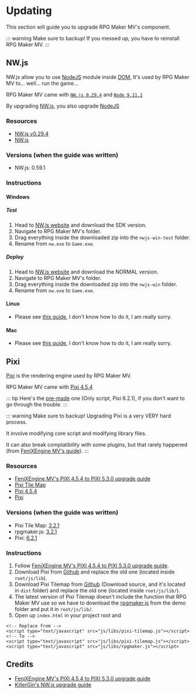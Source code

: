 # Updating
This section will guide you to upgrade RPG Maker MV's component.

::: warning
Make sure to backup! If you messed up, you have to reinstall RPG Maker MV.
:::

## NW.js

NW.js allow you to use [NodeJS](https://nodejs.org/en/) module inside [DOM](https://developer.mozilla.org/en-US/docs/Web/API/Document_Object_Model/Introduction), It's used by RPG Maker MV to... well... run the game...

RPG Maker MV came with [`NW.js 0.29.4`](https://nwjs.io/blog/v0.29.4/) and [`Node 9.11.1`](https://nodejs.org/en/blog/release/v9.11.1/)

By upgrading [NW.js](https://nwjs.io/), you also upgrade [NodeJS](https://nodejs.org/en/)

### Resources

- [NW.js v0.29.4](https://nwjs.io/blog/v0.29.4/)
- [NW.js](https://nwjs.io/)

### Versions (when the guide was written)
- NW.js: 0.59.1

### Instructions

#### Windows

##### Test

1. Head to [NW.js website](https://nwjs.io/) and download the SDK version.
2. Navigate to RPG Maker MV's folder.
3. Drag everything inside the downloaded zip into the `nwjs-win-test` folder.
4. Rename from `nw.exe` to `Game.exe`.

##### Deploy
1. Head to [NW.js website](https://nwjs.io/) and download the NORMAL version.
2. Navigate to RPG Maker MV's folder.
3. Drag everything inside the downloaded zip into the `nwjs-win` folder.
4. Rename from `nw.exe` to `Game.exe`.

#### Linux

- Please see [this guide](https://forums.rpgmakerweb.com/index.php?threads/how-to-update-nw-js-to-dramatically-improve-game-performance.131620), I don't know how to do it, I am really sorry.

#### Mac

- Please see [this guide](https://forums.rpgmakerweb.com/index.php?threads/how-to-update-nw-js-to-dramatically-improve-game-performance.131620), I don't know how to do it, I am really sorry.

## Pixi
[Pixi](https://pixijs.io/) is the rendering engine used by RPG Maker MV.

RPG Maker MV came with [Pixi 4.5.4](https://github.com/pixijs/pixijs/releases/tag/v4.5.4)

::: tip
Here's the [pre-made](/files/rpg-maker-mv/pixi-6.2.1.zip) one (Only script, Pixi 6.2.1), if you don't want to go through the trouble.
:::

::: warning
Make sure to backup! Upgrading Pixi is a very VERY hard process.

It involve modifying core script and modifying library files.

It can also break complatibility with some plugins, but that rarely happened (from [FeniXEngine MV's guide](https://fenixenginemv.gitlab.io/guides/pixi5-upgrade.html)).
:::

### Resources
- [FeniXEngine MV's PIXI 4.5.4 to PIXI 5.3.0 upgrade guide](https://fenixenginemv.gitlab.io/guides/pixi5-upgrade.html)
- [Pixi Tile Map](https://github.com/pixijs/tilemap)
- [Pixi 4.5.4](https://github.com/pixijs/pixijs/releases/tag/v4.5.4)
- [Pixi](https://pixijs.io/)

### Versions (when the guide was written)
- Pixi Tile Map: [3.2.1](https://github.com/pixijs/tilemap/releases/tag/v3.2.1)
- rpgmaker.js: [3.2.1](https://github.com/pixijs/tilemap/tree/e7d26dde5b47a9ea941c50e62ad151acfc7ca57b/demo/rpgmaker.js)
- Pixi: [6.2.1](https://github.com/pixijs/pixijs/releases/tag/v6.2.1)

### Instructions
1. Follow [FeniXEngine MV's PIXI 4.5.4 to PIXI 5.3.0 upgrade guide](https://fenixenginemv.gitlab.io/guides/pixi5-upgrade.html).
2. Download Pixi from [Github](https://github.com/pixijs/pixijs/releases/tag/v6.2.1) and replace the old one (located inside `root/js/lib`).
2. Download Pixi Tilemap from [Github](https://github.com/pixijs/tilemap/releases/tag/v3.2.1) (Download source, and it's located in `dist` folder) and replace the old one (located inside `root/js/lib/`).
3. The latest version of Pixi Tilemap doesn't include the function that RPG Maker MV use so we have to download the [rpgmaker.js](https://github.com/pixijs/tilemap/tree/e7d26dde5b47a9ea941c50e62ad151acfc7ca57b/demo/rpgmaker.js) from the demo folder and put it in `root/js/lib/`.
4. Open up `index.html` in your project root and
```html:no-line-numbers
<!-- Replace from -->
<script type="text/javascript" src="js/libs/pixi-tilemap.js"></script>
<!-- To -->
<script type="text/javascript" src="js/libs/pixi-tilemap.js"></script>
<script type="text/javascript" src="js/libs/rpgmaker.js"></script>
```

## Credits
- [FeniXEngine MV's PIXI 4.5.4 to PIXI 5.3.0 upgrade guide](https://fenixenginemv.gitlab.io/guides/pixi5-upgrade.html)
- [KillerGin's NW.js upgrade guide](https://forums.rpgmakerweb.com/index.php?threads/how-to-update-nw-js-to-dramatically-improve-game-performance.131620/)